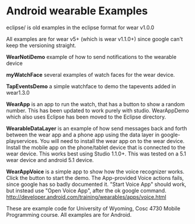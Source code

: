 Android wearable Examples
========

eclipse/ is old examples in the eclipse format for wear v1.0.0 

All examples are for wear v5+ (which is wear v1.1.0+) since google can't keep the versioning straight.

<b>WearNotiDemo</b> example of how to send notifications to the wearable device

<b>myWatchFace</b> several examples of watch faces for the wear device.

<b>TapEventsDemo</b> a simple watchface to demo the tapevents added in wear1.3.0

<b>WearApp</b> is an app to run the watch, that has a button to show a random number.
   This has been updated to work purely with studio.  WearAppDemo which also uses Eclipse has been moved to the Eclipse directory.

<b>WearableDataLayer</b> is an example of how send messages back and forth between the wear app and a phone app using the data layer in google-playservices.  You will need to install the wear app on to the wear device.  Install the mobile app on the phone/tablet device that is connected to the wear device. This works best using Studio 1.1.0+.  This was tested on a 5.1 wear device and android 5.1 device.

<b>WearAppVoice</b> is a simple app to show how the voice recognizer works. Click the button to start the demo.   The App-provided Voice actions fails, since google has so badly documented it.   "Start Voice App" should work, but instead use "Open Voice App", after the ok google command.  http://developer.android.com/training/wearables/apps/voice.html 


These are example code for University of Wyoming, Cosc 4730 Mobile Programming course. All examples are for Android.
